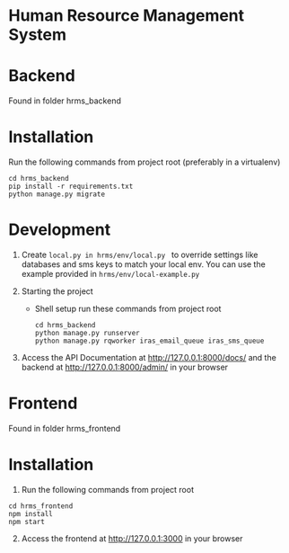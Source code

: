 # Human Resource Management System

# Backend

Found in folder hrms_backend


# Installation

Run the following commands from project root (preferably in a virtualenv)

```
cd hrms_backend
pip install -r requirements.txt
python manage.py migrate

```

# Development

1. Create `local.py in hrms/env/local.py ` to override settings like databases and sms keys to match your local env.
   You can use the example provided in `hrms/env/local-example.py`

2. Starting the project

    - Shell setup
      run these commands from project root 
        ```
        cd hrms_backend
        python manage.py runserver
        python manage.py rqworker iras_email_queue iras_sms_queue
        ```

3. Access the API Documentation at http://127.0.0.1:8000/docs/ and the backend at http://127.0.0.1:8000/admin/ in your browser


# Frontend

Found in folder hrms_frontend


# Installation

1. Run the following commands from project root 

```
cd hrms_frontend
npm install
npm start

```

2. Access the frontend at http://127.0.0.1:3000 in your browser

